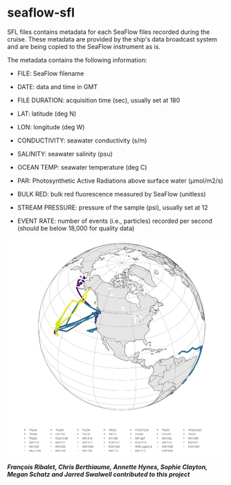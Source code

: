 # seaflow-sfl

SFL files contains metadata for each SeaFlow files recorded during the cruise. These metadata are provided by the ship's data broadcast system and are being copied to the SeaFlow instrument as is.

The metadata contains the following information:

- FILE: SeaFlow filename

- DATE: data and time in GMT

- FILE DURATION: acquisition time (sec), usually set at 180

- LAT: latitude (deg N)

- LON: longitude (deg W)

- CONDUCTIVITY: seawater conductivity (s/m)

- SALINITY: seawater salinity (psu)

- OCEAN TEMP: seawater temperature (deg C)

- PAR: Photosynthetic Active Radiations above surface water (µmol/m2/s)

- BULK RED: bulk red fluorescence measured by SeaFlow (unitless)

- STREAM PRESSURE: pressure of the sample (psi), usually set at 12

- EVENT RATE: number of events (i.e., particles) recorded per second (should be below 18,000 for quality data)


![alt text](cruise-track.png "SeaFlow cruise tracks")

***François Ribalet, Chris Berthiaume, Annette Hynes, Sophie Clayton, Megan Schatz and Jarred Swalwell contributed to this project***
